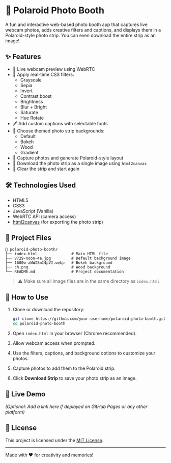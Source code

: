 
# 📸 Polaroid Photo Booth

A fun and interactive web-based photo booth app that captures live webcam photos, adds creative filters and captions, and displays them in a Polaroid-style photo strip. You can even download the entire strip as an image!

## ✨ Features

- 🎥 Live webcam preview using WebRTC
- 🎨 Apply real-time CSS filters:
  - Grayscale
  - Sepia
  - Invert
  - Contrast boost
  - Brightness
  - Blur + Bright
  - Saturate
  - Hue Rotate
- 🖊️ Add custom captions with selectable fonts
- 🌈 Choose themed photo strip backgrounds:
  - Default
  - Bokeh
  - Wood
  - Gradient
- 📸 Capture photos and generate Polaroid-style layout
- 💾 Download the photo strip as a single image using `html2canvas`
- 🧹 Clear the strip and start again

## 🛠️ Technologies Used

- HTML5
- CSS3
- JavaScript (Vanilla)
- WebRTC API (camera access)
- [html2canvas](https://github.com/niklasvh/html2canvas) (for exporting the photo strip)

## 📂 Project Files

```
📁 polaroid-photo-booth/
├── index.html               # Main HTML file
├── v729-noon-4a.jpg         # Default background image
├── 1600w-aWWISmI4pVI.webp   # Bokeh background
├── ch.png                   # Wood background
└── README.md                # Project documentation
```

> ⚠️ Make sure all image files are in the same directory as `index.html`.

## 🚀 How to Use

1. Clone or download the repository:

   ```bash
   git clone https://github.com/your-username/polaroid-photo-booth.git
   cd polaroid-photo-booth
   ```

2. Open `index.html` in your browser (Chrome recommended).

3. Allow webcam access when prompted.

4. Use the filters, captions, and background options to customize your photos.

5. Capture photos to add them to the Polaroid strip.

6. Click **Download Strip** to save your photo strip as an image.

## 📸 Live Demo

*(Optional: Add a link here if deployed on GitHub Pages or any other platform)*

## 📃 License

This project is licensed under the [MIT License](LICENSE).

---

Made with ❤️ for creativity and memories!
